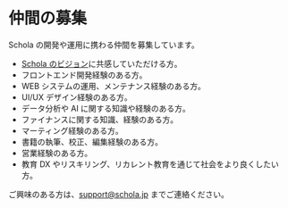 # 仲間の募集

Schola の開発や運用に携わる仲間を募集しています。

- [Schola のビジョン](http://schola/info/about)に共感していただける方。
- フロントエンド開発経験のある方。
- WEB システムの運用、メンテナンス経験のある方。
- UI/UX デザイン経験のある方。
- データ分析や AI に関する知識や経験のある方。
- ファイナンスに関する知識、経験のある方。
- マーティング経験のある方。
- 書籍の執筆、校正、編集経験のある方。
- 営業経験のある方。
- 教育 DX やリスキリング、リカレント教育を通じて社会をより良くしたい方。

ご興味のある方は、support@schola.jp までご連絡ください。
